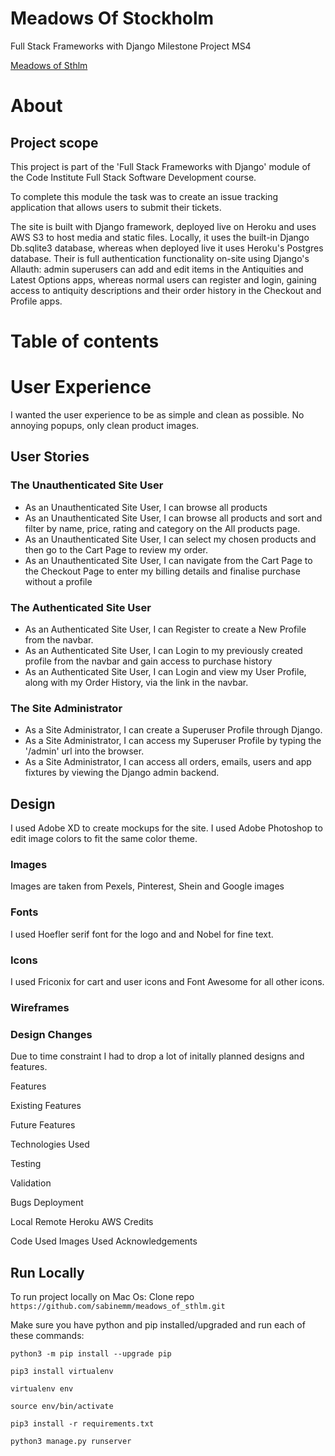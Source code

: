 # Meadows Of Stockholm

Full Stack Frameworks with Django Milestone Project MS4

[Meadows of Sthlm](https://meadowsofsthlm.herokuapp.com/)

# About

## Project scope

This project is part of the 'Full Stack Frameworks with Django' module of the Code Institute Full Stack Software Development course.

To complete this module the task was to create an issue tracking application that allows users to submit their tickets.

The site is built with Django framework, deployed live on Heroku and uses AWS S3 to host media and static files. Locally, it uses the built-in Django Db.sqlite3 database, whereas when deployed live it uses Heroku's Postgres database. Their is full authentication functionality on-site using Django's Allauth: admin superusers can add and edit items in the Antiquities and Latest Options apps, whereas normal users can register and login, gaining access to antiquity descriptions and their order history in the Checkout and Profile apps.

# Table of contents

# User Experience

I wanted the user experience to be as simple and clean as possible. No annoying popups, only clean product images.

## User Stories

### The Unauthenticated Site User

- As an Unauthenticated Site User, I can browse all products
- As an Unauthenticated Site User, I can browse all products and sort and filter by name, price, rating and category on the All products page.
- As an Unauthenticated Site User, I can select my chosen products and then go to the Cart Page to review my order.
- As an Unauthenticated Site User, I can navigate from the Cart Page to the Checkout Page to enter my billing details and finalise purchase without a profile

### The Authenticated Site User

- As an Authenticated Site User, I can Register to create a New Profile from the navbar.
- As an Authenticated Site User, I can Login to my previously created profile from the navbar and gain access to purchase history
- As an Authenticated Site User, I can Login and view my User Profile, along with my Order History, via the link in the navbar.

### The Site Administrator

- As a Site Administrator, I can create a Superuser Profile through Django.
- As a Site Administrator, I can access my Superuser Profile by typing the '/admin' url into the browser.
- As a Site Administrator, I can access all orders, emails, users and app fixtures by viewing the Django admin backend.

## Design

I used Adobe XD to create mockups for the site. I used Adobe Photoshop to edit image colors to fit the same color theme.

### Images

Images are taken from Pexels, Pinterest, Shein and Google images

### Fonts

I used Hoefler serif font for the logo and and Nobel for fine text.

### Icons

I used Friconix for cart and user icons and Font Awesome for all other icons.

### Wireframes

### Design Changes

Due to time constraint I had to drop a lot of initally planned designs and features.

Features

Existing Features

Future Features

Technologies Used

Testing

Validation

Bugs
Deployment

Local
Remote
Heroku
AWS
Credits

Code Used
Images Used
Acknowledgements

## Run Locally

To run project locally on Mac Os:
Clone repo `https://github.com/sabinemm/meadows_of_sthlm.git`

Make sure you have python and pip installed/upgraded and run each of these commands:

```
python3 -m pip install --upgrade pip

pip3 install virtualenv

virtualenv env

source env/bin/activate

pip3 install -r requirements.txt

python3 manage.py runserver
```
